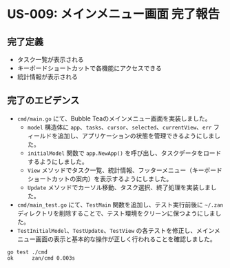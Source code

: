 # US-009: メインメニュー画面 完了報告

## 完了定義

- タスク一覧が表示される
- キーボードショートカットで各機能にアクセスできる
- 統計情報が表示される

## 完了のエビデンス

- `cmd/main.go` にて、Bubble Teaのメインメニュー画面を実装しました。
  - `model` 構造体に `app`、`tasks`、`cursor`、`selected`、`currentView`、`err` フィールドを追加し、アプリケーションの状態を管理できるようにしました。
  - `initialModel` 関数で `app.NewApp()` を呼び出し、タスクデータをロードするようにしました。
  - `View` メソッドでタスク一覧、統計情報、フッターメニュー（キーボードショートカットの案内）を表示するようにしました。
  - `Update` メソッドでカーソル移動、タスク選択、終了処理を実装しました。
- `cmd/main_test.go` にて、`TestMain` 関数を追加し、テスト実行前後に `~/.zan` ディレクトリを削除することで、テスト環境をクリーンに保つようにしました。
- `TestInitialModel`、`TestUpdate`、`TestView` の各テストを修正し、メインメニュー画面の表示と基本的な操作が正しく行われることを確認しました。

```
go test ./cmd
ok  	zan/cmd	0.003s